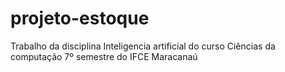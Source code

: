 # projeto-estoque

Trabalho da disciplina Inteligencia artificial do curso Ciências da computação 7º semestre do IFCE Maracanaú
